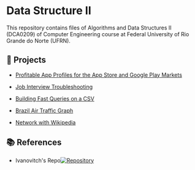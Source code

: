 # Data Structure II
This repository contains files of  Algorithms and Data Structures II (DCA0209) of Computer Engineering course at Federal University of Rio Grande do Norte (UFRN).

## :file_folder: Projects
- [Profitable App Profiles for the App Store and Google Play Markets](https://github.com/Morsinaldo/data_structure_II/tree/main/notebooks/week_2_guided_project)

- [Job Interview Troubleshooting](https://github.com/Morsinaldo/data_structure_II/tree/main/job_interview_troubleshooting)

- [Building Fast Queries on a CSV](/building_fast_queries)

- [Brazil Air Traffic Graph](/air_traffic_brazil)

- [Network with Wikipedia](./network_with_wikipedia/)

## :books: References
- Ivanovitch's Repo[![Repository](https://img.shields.io/badge/-Repo-191A1B?style=flat-square&logo=github)](https://github.com/ivanovitchm/datastructure)

